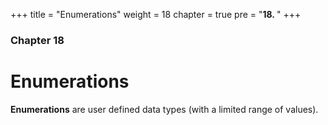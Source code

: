+++
title = "Enumerations"
weight = 18
chapter = true
pre = "<b>18. </b>"
+++

### Chapter 18

# Enumerations

**Enumerations** are user defined data types (with a limited range of values).